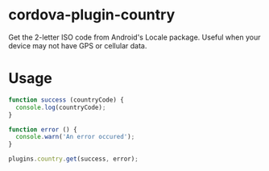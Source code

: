 cordova-plugin-country
======================

Get the 2-letter ISO code from Android's Locale package. Useful when your device may not have GPS or cellular data.

# Usage #

```javascript
function success (countryCode) {
  console.log(countryCode);
}

function error () {
  console.warn('An error occured');
}

plugins.country.get(success, error);
```
